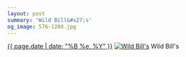 ```yaml
---
layout: post
summary: 'Wild Bill&#x27;s'
og_image: 576-1280.jpg
---
```


<p>
  <time><a href="/576">{{ page.date | date: "%B %e, %Y" }}</a></time>
  <a href="/576"><img src="{{ site.assets_url }}/576-640.jpg" srcset="{{ site.assets_url }}/576-320.jpg 320w, {{ site.assets_url }}/576-640.jpg 640w, {{ site.assets_url }}/576-960.jpg 960w, {{ site.assets_url }}/576-1280.jpg 1280w" sizes="(min-width: 700px) 50vw, calc(100vw - 2rem)" alt="Wild Bill&#x27;s" /></a>
  <span>Wild Bill&#x27;s</span>
</p>
